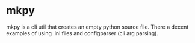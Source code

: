 # mkpy
mkpy is a cli util that creates an empty python source file.
There a decent examples of using .ini files and configparser (cli arg parsing).
